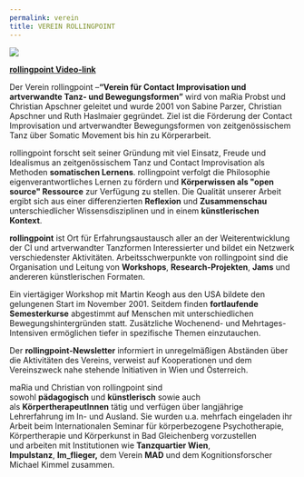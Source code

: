 ```yaml
---
permalink: verein
title: VEREIN ROLLINGPOINT
---
```

![](http://www.rollingpoint.at/contents/photos/img_2335k.jpg)

**[rollingpoint Video-link](https://www.youtube.com/watch?v=kp3DqzN1Ldo)**

Der Verein rollingpoint –**“Verein für Contact Improvisation und artverwandte Tanz- und Bewegungsformen”** wird von maRia Probst und Christian Apschner geleitet und wurde 2001 von Sabine Parzer, Christian Apschner und Ruth Haslmaier gegründet. Ziel ist die Förderung der Contact Improvisation und artverwandter Bewegungsformen von zeitgenössischem Tanz über Somatic Movement bis hin zu Körperarbeit.

rollingpoint forscht seit seiner Gründung mit viel Einsatz, Freude und Idealismus an zeitgenössischem Tanz und Contact Improvisation als Methoden **somatischen Lernens**. rollingpoint verfolgt die Philosophie eigenverantwortliches Lernen zu fördern und **Körperwissen als "open source" Ressource** zur Verfügung zu stellen. Die Qualität unserer Arbeit ergibt sich aus einer differenzierten **Reflexion** und **Zusammenschau** unterschiedlicher Wissensdisziplinen und in einem **künstlerischen Kontext**. 

**rollingpoint** ist Ort für Erfahrungsaustausch aller an der Weiterentwicklung der CI und artverwandter Tanzformen Interessierter und bildet ein Netzwerk verschiedenster Aktivitäten. Arbeitsschwerpunkte von rollingpoint sind die Organisation und Leitung von **Workshops**, **Research-Projekten**, **Jams** und andereren künstlerischen Formaten.

Ein viertägiger Workshop mit Martin Keogh aus den USA bildete den gelungenen Start im November 2001. Seitdem finden **fortlaufende Semesterkurse** abgestimmt auf Menschen mit unterschiedlichen Bewegungshintergründen statt. Zusätzliche Wochenend- und Mehrtages-Intensiven ermöglichen tiefer in spezifische Themen einzutauchen.

Der **rollingpoint-Newsletter** informiert in unregelmäßigen Abständen über die Aktivitäten des Vereins, verweist auf Kooperationen und dem Vereinszweck nahe stehende Initiativen in Wien und Österreich.

maRia und Christian von rollingpoint sind sowohl **pädagogisch** und **künstlerisch** sowie auch als **KörpertherapeutInnen** tätig und verfügen über langjährige Lehrerfahrung im In- und Ausland. Sie wurden u.a. mehrfach eingeladen ihr Arbeit beim Internationalen Seminar für körperbezogene Psychotherapie, Körpertherapie und Körperkunst in Bad Gleichenberg vorzustellen und arbeiten mit Institutionen wie **Tanzquartier Wien**, **Impulstanz**, **Im_flieger,** dem Verein **MAD** und dem Kognitionsforscher Michael Kimmel zusammen.